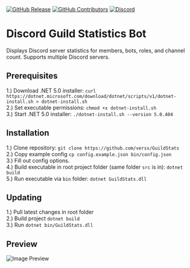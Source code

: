[![GitHub Release](https://img.shields.io/github/release/versx/GuildStats.svg)](https://github.com/versx/GuildStats/releases/)
[![GitHub Contributors](https://img.shields.io/github/contributors/versx/GuildStats.svg)](https://github.com/versx/GuildStats/graphs/contributors/)
[![Discord](https://img.shields.io/discord/552003258000998401.svg?label=&logo=discord&logoColor=ffffff&color=7389D8&labelColor=6A7EC2)](https://discord.gg/zZ9h9Xa)  

# Discord Guild Statistics Bot  

Displays Discord server statistics for members, bots, roles, and channel count. Supports multiple Discord servers.  

## Prerequisites
1.) Download .NET 5.0 installer: `curl https://dotnet.microsoft.com/download/dotnet/scripts/v1/dotnet-install.sh > dotnet-install.sh`  
2.) Set executable permissions: `chmod +x dotnet-install.sh`  
3.) Start .NET 5.0 installer: `./dotnet-install.sh --version 5.0.404`  

## Installation
1.) Clone repository: `git clone https://github.com/versx/GuildStats`  
2.) Copy example config `cp config.example.json bin/config.json`  
3.) Fill out config options.  
4.) Build executable in root project folder (same folder `src` is in): `dotnet build`  
5.) Run executable via `bin` folder: `dotnet GuildStats.dll`  

## Updating  
1.) Pull latest changes in root folder  
2.) Build project `dotnet build`  
3.) Run `dotnet bin/GuildStats.dll`  

## Preview  
![Image Preview](example.png)  
